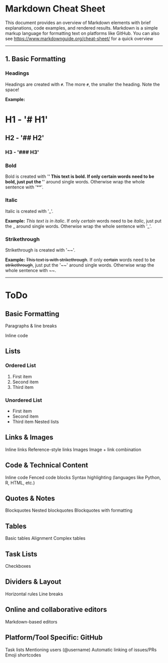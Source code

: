 # Markdown Cheat Sheet

This document provides an overview of Markdown elements with brief explanations, code examples, and rendered results.
Markdown is a simple markup language for formatting text on platforms like GitHub.
You can also see https://www.markdownguide.org/cheat-sheet/ for a quick overview

---

## 1. Basic Formatting

### Headings
Headings are created with `#`. The more `#`, the smaller the heading. Note the space!

**Example:**
# H1 - '# H1'
## H2 - '## H2'
### H3 - '### H3'

### Bold
Bold is created with '**'
**This text is bold**. If only **certain** words need to be **bold**, just put the '**' around single words. Otherwise wrap the whole sentence with '**'.

### Italic
Italic is created with '_'. 

**Example:**
_This text is in italic_. If only _certain_ words need to be _italic_, just put the _ around single words. Otherwise wrap the whole sentence with '_'.

### Strikethrough
Strikethrough is created with '~~'.

**Example:**
~~This text is with strikethrough~~. If only ~~certain~~ words need to be ~~strikethrough~~, just put the '~~' around single words. Otherwise wrap the whole sentence with ~~.

--- 
# ToDo

## Basic Formatting

Paragraphs & line breaks

Inline code

## Lists
### Ordered List

1. First item
2. Second item
3. Third item

### Unordered List

- First item
- Second item
- Third item
Nested lists

## Links & Images
Inline links
Reference-style links
Images
Image + link combination

## Code & Technical Content
Inline code
Fenced code blocks
Syntax highlighting (languages like Python, R, HTML, etc.)

## Quotes & Notes
Blockquotes
Nested blockquotes
Blockquotes with formatting

## Tables
Basic tables
Alignment
Complex tables

## Task Lists
Checkboxes

## Dividers & Layout
Horizontal rules
Line breaks

## Online and collaborative editors
Markdown-based editors

## Platform/Tool Specific: GitHub
Task lists
Mentioning users (@username)
Automatic linking of issues/PRs
Emoji shortcodes
